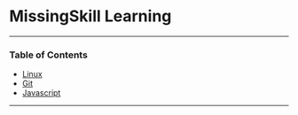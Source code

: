# MissingSkill Learning
---

### Table of Contents
- [Linux](#linux)
- [Git](#git)
- [Javascript](#javascript)

---

